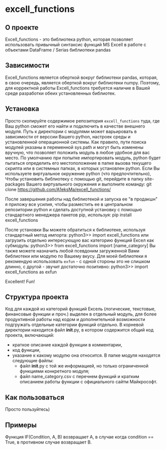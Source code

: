 # excell_functions
## О проекте
Еxcell_functions - это библиотека python, которая позволяет использовать привычный синтаксис функций MS Excell в работе с объектами DataFrame / Serias библиотеки pandas
## Зависимости
Еxcell_functions является оберткой вокруг библиотеки pandas, которая, в свою очередь, является оберткой вокруг библиотеки numpy. 
Поэтому, для корректной работы Еxcell_functions требуется наличие в Вашей среде разработки обеих установленных библиотек.
## Установка
Просто скопируйте содержимое репозитория `excell_functions` туда, где Ваш python сможет его найти и подключить в качестве внешнего модуля.
Путь к директории с модулями может варьировать в зависимости от верссии Вашего python, настроек среды и установленной операционной системы.
Как правило, пути поиска модулей указаны в переменной sys.path и могут быть изменены вручную, что позволяет положить модуль в любое удобное для вас место.
По умолчанию при попытке импортировать модуль, python будет пытаться определить его местоположение в папке вызова текущего скрипта или в системных папках, в которых установлен python.
Если Вы используете виртуальное окружение python (что предпочтительно), 
Чтобы установить библиотеку с помощью git, перейдите в папку site-packages Вашего виртуального окружения и выполните команду:
	git clone https://github.com/A1eksMa/excell_functions/

После завершения работы над библиотекой и запуска ее "в продакшн" я приложу все усилия, чтобы разместить ее в центральном репозитории python и сделать доступной установку с помощью стандартного менеджера пакетов pip, используя:
	pip install excell_functions

После установки Вы можете обратиться к библиотеке, используя стандартный метод импорта:
	python3>> import excell_functions
или загрузить отдельно интересующую вас категорию функций Ексел как субмодуль:
	python3>> from excell_functions import [name_category]
Вы также можете назначить любой псевдоним загруженной Вами библиотеки или модулю по Вашему вкусу. 
Для моей библиотеки я рекомендую использовать `exfun` - с одной стороны это не слишком длинно, с другой - звучит достаточно позитивно:
	python3>> import excell_functions as exfun

Excellent! Fun!

## Структура проекта
Код для каждой из категорий функций Ексель (логические, текстовые, финансовые функции и проч.) выделен в отдельный модуль, для более продуктивной работы над кодом и дополнительной возможности подгружать отдельные категории функций отдельно.
В корневой директории находится файл __init__.py, в котором содержится общий код проекта, включающий:
- краткое описание каждой функции в комментарии, 
- код функции,
- указание к какому модулю она относится.
В папке модуля находятся следующие файлы:
    - файл __init__.py с той же информацией, но только ограниченной функциями конкретного модуля;
    - файл name_category.csv с перечнем функций и кратким описанием работы функции с официального сайтм Майкрософт.


## Как пользоваться
Просто пользуйтесь)


## Примеры
Функция IF(Condition, A, B) возвращает A, в случае когда condition == True, в противном случае возвращает B.
